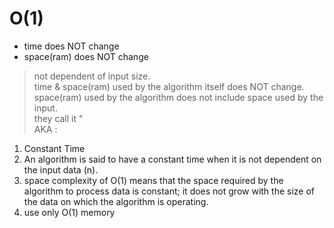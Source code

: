 

# O(1) 
* time does NOT change  
* space(ram) does NOT change  
> not dependent of input size.  
> time & space(ram) used by the algorithm itself does NOT change.   
> space(ram) used by the algorithm does not include space used by the input.   
> they call it "  
AKA :
1. Constant Time
1. An algorithm is said to have a constant time when it is not dependent on the input data (n). 
1. space complexity of O(1) means that the space required by the algorithm to process data is constant; it does not grow with the size of the data on which the algorithm is operating.
1. use only O(1) memory





